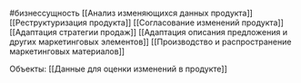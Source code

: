 #бизнессущность 
[[Анализ изменяющихся данных продукта]]
[[Реструктуризация продукта]] 
[[Согласование изменений продукта]]
[[Адаптация стратегии продаж]]
[[Адаптация описания предложения и других маркетинговых элементов]]
[[Производство и распространение маркетинговых материалов]]

Объекты:
[[Данные для оценки изменений в продукте]]
